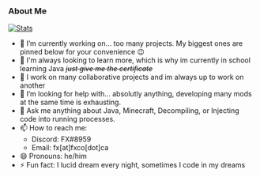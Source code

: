 ### About Me

[![Stats](https://github-readme-stats.vercel.app/api?username=fxmorin&show_icons=true&count_private=true&theme=dark)](https://github.com/fxmorin)

- 🔭 I’m currently working on... too many projects. My biggest ones are pinned below for your convenience 😉  
- 🌱 I'm always looking to learn more, which is why im currently in school learning Java ~~*just give me the certificate*~~  
- 👯 I work on many collaborative projects and im always up to work on another  
- 🤔 I’m looking for help with... absolutly anything, developing many mods at the same time is exhausting.
- 💬 Ask me anything about Java, Minecraft, Decompiling, or Injecting code into running processes.
- 📫 How to reach me:
  - Discord: FX#8959
  - Email: fx[at]fxco[dot]ca
- 😄 Pronouns: he/him
- ⚡ Fun fact: I lucid dream every night, sometimes I code in my dreams
